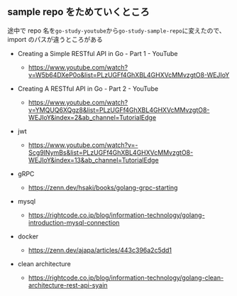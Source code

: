 ## sample repo をためていくところ

途中で repo 名を`go-study-youtube`から`go-study-sample-repo`に変えたので、import のパスが違うところがある

- Creating a Simple RESTful API in Go - Part 1 - YouTube

  - https://www.youtube.com/watch?v=W5b64DXeP0o&list=PLzUGFf4GhXBL4GHXVcMMvzgtO8-WEJIoY

- Creating A RESTful API in Go - Part 2 - YouTube

  - https://www.youtube.com/watch?v=YMQUQ6XQgz8&list=PLzUGFf4GhXBL4GHXVcMMvzgtO8-WEJIoY&index=2&ab_channel=TutorialEdge

- jwt

  - https://www.youtube.com/watch?v=-Scg9INymBs&list=PLzUGFf4GhXBL4GHXVcMMvzgtO8-WEJIoY&index=13&ab_channel=TutorialEdge

- gRPC

  - https://zenn.dev/hsaki/books/golang-grpc-starting

- mysql

  - https://rightcode.co.jp/blog/information-technology/golang-introduction-mysql-connection

- docker

  - https://zenn.dev/ajapa/articles/443c396a2c5dd1

- clean architecture
  - https://rightcode.co.jp/blog/information-technology/golang-clean-architecture-rest-api-syain
